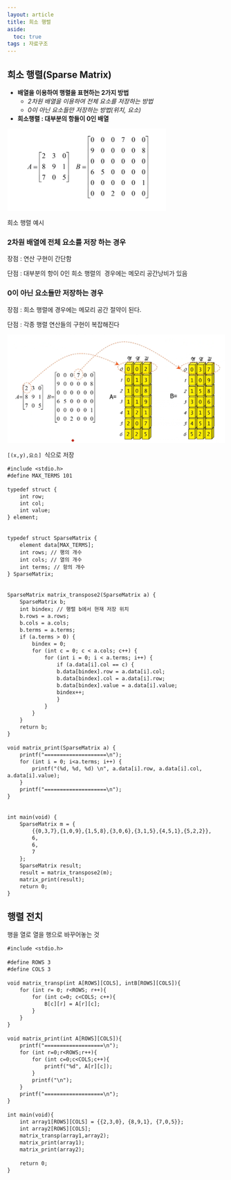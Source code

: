 ```yaml
---
layout: article
title: 희소 행렬
aside:
  toc: true
tags : 자료구조
---
```



## 희소 행렬(Sparse Matrix)

-   **배열을 이용하여 행렬을 표현하는 2가지 방법**
    -   _2차원 배열을 이용하여 전체 요소를 저장하는 방법_
    -   _0이 아닌 요소들만 저장하는 방법(위치, 요소)_
-   **희소행렬 : 대부분의 항들이 0인 배열**

![](assets/images/img-17.png)

희소 행렬 예시

### 2차원 배열에 전체 요소를 저장 하는 경우

장점 : 연산 구현이 간단함

단점 : 대부분의 항이 0인 희소 행렬의  경우에는 메모리 공간낭비가 있음

### 0이 아닌 요소들만 저장하는 경우

장점 : 희소 행렬에 경우에는 메모리 공간 절약이 된다.

단점 : 각종 행렬 연산들의 구현이 복잡해진다

![](assets/images/img-18.png)

`[(x,y),요소] `식으로 저장

```
#include <stdio.h>
#define MAX_TERMS 101

typedef struct {
	int row;
	int col;
	int value;
} element;


typedef struct SparseMatrix {
	element data[MAX_TERMS];
	int rows; // 행의 개수
	int cols; // 열의 개수
	int terms; // 항의 개수
} SparseMatrix;


SparseMatrix matrix_transpose2(SparseMatrix a) {
	SparseMatrix b;
	int bindex; // 행렬 b에서 현재 저장 위치
	b.rows = a.rows;
	b.cols = a.cols;
	b.terms = a.terms;
	if (a.terms > 0) {
		bindex = 0;
		for (int c = 0; c < a.cols; c++) {
			for (int i = 0; i < a.terms; i++) {
				if (a.data[i].col == c) {
				b.data[bindex].row = a.data[i].col;
				b.data[bindex].col = a.data[i].row;
				b.data[bindex].value = a.data[i].value;
				bindex++;
				}
			}
		}
	}
	return b;
}

void matrix_print(SparseMatrix a) {
	printf("====================\n");
	for (int i = 0; i<a.terms; i++) {
		printf("(%d, %d, %d) \n", a.data[i].row, a.data[i].col, a.data[i].value);
	}
	printf("====================\n");
}


int main(void) {
	SparseMatrix m = {
		{{0,3,7},{1,0,9},{1,5,8},{3,0,6},{3,1,5},{4,5,1},{5,2,2}},
        6,
		6,
		7
	};
	SparseMatrix result;
	result = matrix_transpose2(m);
	matrix_print(result);
	return 0;
}
```

## 행렬 전치

행을 열로 열을 행으로 바꾸어놓는 것

```
#include <stdio.h>

#define ROWS 3
#define COLS 3

void matrix_transp(int A[ROWS][COLS], intB[ROWS][COLS]){
	for (int r= 0; r<ROWS; r++){
    	for (int c=0; c<COLS; c++){
        	B[c][r] = A[r][c];
        }
    }
}

void matrix_print(int A[ROWS][COLS]){
	printf("===================\n");
    for (int r=0;r<ROWS;r++){
    	for (int c=0;c<COLS;c++){
        	printf("%d", A[r][c]);
        }
        printf("\n");
    }
    printf("===================\n");
}

int main(void){
	int array1[ROWS][COLS] = {{2,3,0}, {8,9,1}, {7,0,5}};
    int array2[ROWS][COLS];
    matrix_transp(array1,array2);
    matrix_print(array1);
    matrix_print(array2);
    
    return 0;
}
```